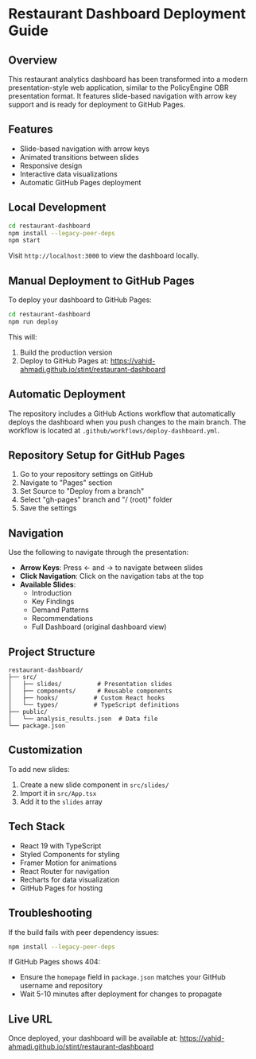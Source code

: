 # Restaurant Dashboard Deployment Guide

## Overview
This restaurant analytics dashboard has been transformed into a modern presentation-style web application, similar to the PolicyEngine OBR presentation format. It features slide-based navigation with arrow key support and is ready for deployment to GitHub Pages.

## Features
- Slide-based navigation with arrow keys
- Animated transitions between slides
- Responsive design
- Interactive data visualizations
- Automatic GitHub Pages deployment

## Local Development
```bash
cd restaurant-dashboard
npm install --legacy-peer-deps
npm start
```

Visit `http://localhost:3000` to view the dashboard locally.

## Manual Deployment to GitHub Pages

To deploy your dashboard to GitHub Pages:

```bash
cd restaurant-dashboard
npm run deploy
```

This will:
1. Build the production version
2. Deploy to GitHub Pages at: https://vahid-ahmadi.github.io/stint/restaurant-dashboard

## Automatic Deployment

The repository includes a GitHub Actions workflow that automatically deploys the dashboard when you push changes to the main branch. The workflow is located at `.github/workflows/deploy-dashboard.yml`.

## Repository Setup for GitHub Pages

1. Go to your repository settings on GitHub
2. Navigate to "Pages" section
3. Set Source to "Deploy from a branch"
4. Select "gh-pages" branch and "/ (root)" folder
5. Save the settings

## Navigation

Use the following to navigate through the presentation:
- **Arrow Keys**: Press ← and → to navigate between slides
- **Click Navigation**: Click on the navigation tabs at the top
- **Available Slides**:
  - Introduction
  - Key Findings
  - Demand Patterns
  - Recommendations
  - Full Dashboard (original dashboard view)

## Project Structure
```
restaurant-dashboard/
├── src/
│   ├── slides/          # Presentation slides
│   ├── components/      # Reusable components
│   ├── hooks/          # Custom React hooks
│   └── types/          # TypeScript definitions
├── public/
│   └── analysis_results.json  # Data file
└── package.json
```

## Customization

To add new slides:
1. Create a new slide component in `src/slides/`
2. Import it in `src/App.tsx`
3. Add it to the `slides` array

## Tech Stack
- React 19 with TypeScript
- Styled Components for styling
- Framer Motion for animations
- React Router for navigation
- Recharts for data visualization
- GitHub Pages for hosting

## Troubleshooting

If the build fails with peer dependency issues:
```bash
npm install --legacy-peer-deps
```

If GitHub Pages shows 404:
- Ensure the `homepage` field in `package.json` matches your GitHub username and repository
- Wait 5-10 minutes after deployment for changes to propagate

## Live URL
Once deployed, your dashboard will be available at:
https://vahid-ahmadi.github.io/stint/restaurant-dashboard